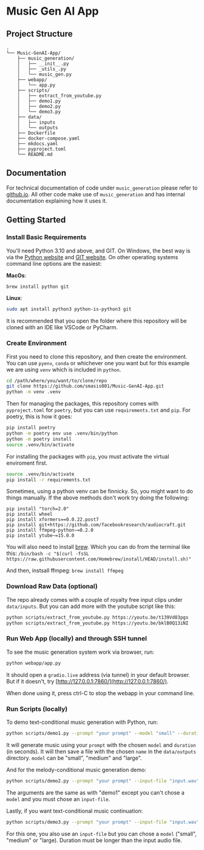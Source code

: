 # Music Gen AI App

## Project Structure

```
.
└── Music-GenAI-App/
    ├── music_generation/
    │   ├── __init__.py
    │   ├── _utils_.py
    │   └── music_gen.py
    ├── webapp/
    │   └── app.py
    ├── scripts/
    │   ├── extract_from_youtube.py
    │   ├── demo1.py
    │   ├── demo2.py
    │   └── demo3.py
    ├── data/
    │   ├── inputs
    │   └── outputs
    ├── Dockerfile
    ├── docker-compose.yaml
    ├── mkdocs.yaml
    ├── pyproject.toml
    └── README.md
```

## Documentation

For technical documentation of code under `music_generation` please refer to [github.io](https://smasis001.github.io/Music-GenAI-App/). All other code make use of `music_generation` and has internal documentation explaining how it uses it.

## Getting Started

### Install Basic Requirements

You'll need Python 3.10 and above, and GIT. On Windows, the best way is via the [Python website](https://python.org/downloads/windows/) and [GIT website](https://git-scm.com/downloads/win). On other operating systems command line options are the easiest:

**MacOs**:

```sh
brew install python git
```
**Linux**:

```sh
sudo apt install python3 python-is-python3 git
```

It is recommended that you open the folder where this repository will be cloned with an IDE like VSCode or PyCharm.

### Create Environment

First you need to clone this repository, and then create the environment. You can use `pyenv`, `conda` or whichever one you want but for this example we are using `venv` which is included in `python`.

```sh
cd /path/where/you/want/to/clone/repo
git clone https://github.com/smasis001/Music-GenAI-App.git
python -m venv .venv
```

Then for managing the packages, this repository comes with `pyproject.toml` for `poetry`, but you can use `requirements.txt` and `pip`. For poetry, this is how it goes:

```sh
pip install poetry
python -m poetry env use .venv/bin/python
python -m poetry install
source .venv/bin/activate
```

For installing the packages with `pip`, you must activate the virtual enviroment first.

```sh
source .venv/bin/activate
pip install -r requirements.txt
```

Sometimes, using a python venv can be finnicky. So, you might want to do things manually. If the above methods don't work try doing the following:

```
pip install "torch=2.0"
pip install wheel
pip install xformers==0.0.22.post7
pip install git+https://github.com/facebookresearch/audiocraft.git
pip install ffmpeg-python~=0.2.0
pip install ytube~=15.0.0
```

You will also need to install [brew](https://brew.sh/). Which you can do from the terminal like this:
```/bin/bash -c "$(curl -fsSL https://raw.githubusercontent.com/Homebrew/install/HEAD/install.sh)"```

And then, instsall ffmpeg:
```brew install ffmpeg```



### Download Raw Data (optional)

The repo already comes with a couple of royalty free input clips under `data/inputs`. But you can add more with the youtube script like this:

```sh
python scripts/extract_from_youtube.py https://youtu.be/t139Vd83pgs
python scripts/extract_from_youtube.py https://youtu.be/bklB0Q13iNI
```

### Run Web App (locally) and through SSH tunnel

To see the music generation system work via browser, run:

```sh
python webapp/app.py
```

It should open a `gradio.live` address (via tunnel) in your default browser. But if it doesn't, try [http://127.0.0.1:7860/](http://127.0.0.1:7860/).


When done using it, press ctrl-C to stop the webapp in your command line.

### Run Scripts (locally)

To demo text-conditional music generation with Python, run:

```sh
python scripts/demo1.py --prompt "your prompt" --model "small" --duration 10 --name "name for the audio file saved"
```

It will generate music using your `prompt` with the chosen `model` and `duration` (in seconds). It will then save a file with the chosen `name` in the `data/outputs` directory. `model` can be "small", "medium" and "large".

And for the melody-conditional music generation demo:

```sh
python scripts/demo2.py --prompt "your prompt" --input-file "input.wav" --duration 10 --name "name for the audio file saved"
```

The arguments are the same as with "demo1" except you can't chose a `model` and you must chose an `input-file`.

Lastly, if you want text-conditional music continuation:

```sh
python scripts/demo3.py --prompt "your prompt" --input-file "input.wav" --model "small"  --duration 10 --name "name for the audio file saved"
```

For this one, you also use an `input-file` but you can chose a `model` ("small", "medium" or "large). Duration must be longer than the input audio file.
